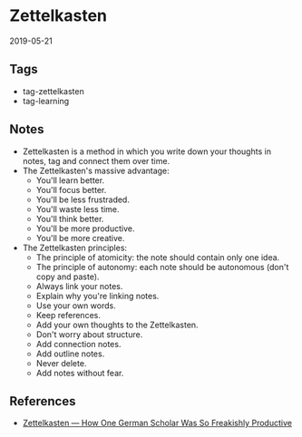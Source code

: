 # Zettelkasten

2019-05-21

## Tags

- tag-zettelkasten
- tag-learning

## Notes

- Zettelkasten is a method in which you write down your thoughts in notes, tag and connect them over time.
- The Zettelkasten's massive advantage:
  - You'll learn better.
  - You'll focus better.
  - You'll be less frustraded.
  - You'll waste less time.
  - You'll think better.
  - You'll be more productive.
  - You'll be more creative.
- The Zettelkasten principles:
  - The principle of atomicity: the note should contain only one idea.
  - The principle of autonomy: each note should be autonomous (don't copy and paste).
  - Always link your notes.
  - Explain why you're linking notes.
  - Use your own words.
  - Keep references.
  - Add your own thoughts to the Zettelkasten.
  - Don't worry about structure.
  - Add connection notes.
  - Add outline notes.
  - Never delete.
  - Add notes without fear.

## References

- [Zettelkasten — How One German Scholar Was So Freakishly Productive](https://writingcooperative.com/zettelkasten-how-one-german-scholar-was-so-freakishly-productive-997e4e0ca125)

